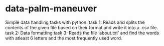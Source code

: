 # data-palm-maneuver
Simple data handling tasks with python.
task 1: Reads and splits the contents of the given file based on their format and write it into a .csv file.
task 2: Data formatting
task 3: Reads the file ‘about.txt’ and find the words with atleast 6 letters and the most frequently used word.
